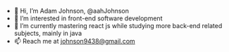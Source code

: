 - 👋 Hi, I’m Adam Johnson, @aahJohnson
- 👀 I’m interested in front-end software development
- 🌱 I’m currently mastering react js while studying more back-end related subjects, mainly in java
- 📫 Reach me at johnson9438@gmail.com

<!---
aahJohnson/aahJohnson is a ✨ special ✨ repository because its `README.md` (this file) appears on your GitHub profile.
You can click the Preview link to take a look at your changes.
--->
